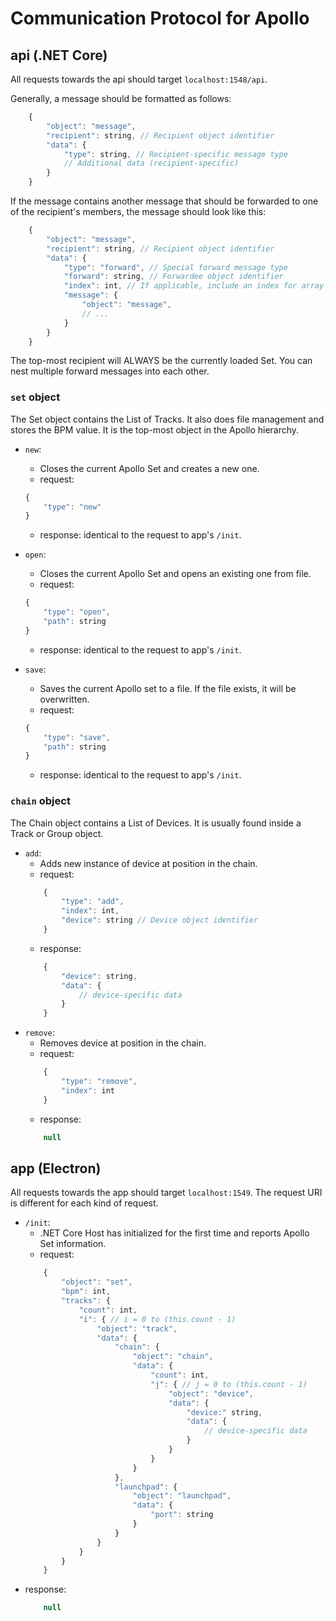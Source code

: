 # Communication Protocol for Apollo

## api (.NET Core)

All requests towards the api should target `localhost:1548/api`.

Generally, a message should be formatted as follows:

```js
    {
        "object": "message",
        "recipient": string, // Recipient object identifier
        "data": {
            "type": string, // Recipient-specific message type
            // Additional data (recipient-specific)
        }
    }
```

If the message contains another message that should be forwarded to one of the recipient's members, the message should look like this:

```js
    {
        "object": "message",
        "recipient": string, // Recipient object identifier
        "data": {
            "type": "forward", // Special forward message type
            "forward": string, // Forwardee object identifier
            "index": int, // If applicable, include an index for array-based members
            "message": {
                "object": "message",
                // ...
            }
        }
    }
```

The top-most recipient will ALWAYS be the currently loaded Set. You can nest multiple forward messages into each other.

### `set` object

The Set object contains the List of Tracks. It also does file management and stores the BPM value. It is the top-most object in the Apollo hierarchy.

* `new`:
    * Closes the current Apollo Set and creates a new one.
    * request:
    ```js
    {
        "type": "new"
    }
    ```
    * response: identical to the request to app's `/init`.

* `open`:
    * Closes the current Apollo Set and opens an existing one from file.
    * request:
    ```js
    {
        "type": "open",
        "path": string
    }
    ```
    * response: identical to the request to app's `/init`.

* `save`:
    * Saves the current Apollo set to a file. If the file exists, it will be overwritten.
    * request:
    ```js
    {
        "type": "save",
        "path": string
    }
    ```
    * response: identical to the request to app's `/init`.

### `chain` object

The Chain object contains a List of Devices. It is usually found inside a Track or Group object.

* `add`:
    * Adds new instance of device at position in the chain.
    * request: 
    ```js
        {
            "type": "add",
            "index": int,
            "device": string // Device object identifier
        }
    ```
    * response: 
    ```js
        {
            "device": string,
            "data": {
                // device-specific data
            }
        }
    ```
* `remove`:
    * Removes device at position in the chain.
    * request: 
    ```js
        {
            "type": "remove",
            "index": int
        }
    ```
    * response: 
    ```js
        null
    ```

## app (Electron)

All requests towards the app should target `localhost:1549`. The request URI is different for each kind of request.

* `/init`:
    * .NET Core Host has initialized for the first time and reports Apollo Set information.
    * request:
    ```js
        {
            "object": "set", 
            "bpm": int, 
            "tracks": {
                "count": int,
                "i": { // i = 0 to (this.count - 1)
                    "object": "track",
                    "data": {
                        "chain": {
                            "object": "chain",
                            "data": {
                                "count": int,
                                "j": { // j = 0 to (this.count - 1)
                                    "object": "device",
                                    "data": {
                                        "device:" string,
                                        "data": {
                                            // device-specific data
                                        }
                                    }
                                }
                            }
                        },
                        "launchpad": {
                            "object": "launchpad",
                            "data": {
                                "port": string
                            }
                        }
                    }
                }
            }
        }
    ```
* response: 
    ```js
        null
    ```
